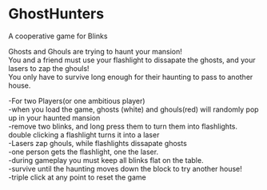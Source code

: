 # GhostHunters
A cooperative game for Blinks  

Ghosts and Ghouls are trying to haunt your mansion!  
You and a friend must use your flashlight to dissapate the ghosts, and your lasers to zap the ghouls!  
You only have to survive long enough for their haunting to pass to another house. 

  
-For two Players(or one ambitious player)  
-when you load the game, ghosts (white) and ghouls(red) will randomly pop up in your haunted mansion  
-remove two blinks, and long press them to turn them into flashlights. double clicking a flashlight turns it into a laser  
-Lasers zap ghouls, while flashlights dissapate ghosts  
-one person gets the flashlight, one the laser.  
-during gameplay you must keep all blinks flat on the table.  
-survive until the haunting moves down the block to try another house!  
-triple click at any point to reset the game  
